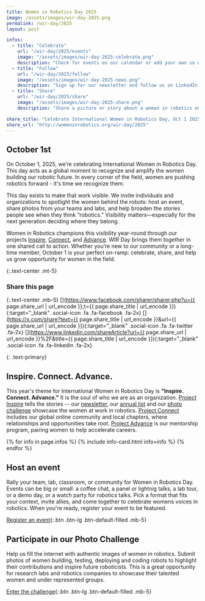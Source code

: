 ```yaml
---
title: Women in Robotics Day 2025
image: /assets/images/wir-day-2025.png
permalink: /wir-day/2025
layout: post

infos:
  - title: "Celebrate"
    url: "/wir-day/2025/events"
    image: "/assets/images/wir-day-2025-celebrate.png"
    description: "Check for events on our calendar or add your own so we can celebrate with you!"
  - title: "Follow"
    url: "/wir-day/2025/follow"
    image: "/assets/images/wir-day-2025-news.png"
    description: "Sign up for our newsletter and follow us on LinkedIn to get all of our news."
  - title: "Share"
    url: "/wir-day/2025/share"
    image: "/assets/images/wir-day-2025-share.png"
    description: "Share a picture or story about a woman in robotics on social media and tag it with #IntWirDay #WomenInRobotics"

share_title: "Celebrate International Women in Robotics Day, Oct 1 2025! #IntWirDay #WomenInRobotics"
share_url: "http://womeninrobotics.org/wir-day/2025"
---
```


## October 1st

On October 1, 2025, we’re celebrating International Women in Robotics Day.  This day acts as a global moment to recognize and amplify the women building our robotic future. In every corner of the field, women are pushing robotics forward - it's time we recognize them.

This day exists to make that work visible. We invite individuals and organizations to spotlight the women behind the robots: host an event, share photos from your teams and labs, and help broaden the stories people see when they think “robotics.” Visibility matters—especially for the next generation deciding where they belong.

Women in Robotics champions this visibility year-round through our projects [Inspire](/project-inspire), [Connect](/project-connect), and [Advance](/project-advance). WIR Day brings them together in one shared call to action. Whether you’re new to our community or a long-time member, October 1 is your perfect on-ramp: celebrate, share, and help us grow opportunity for women in the field.

{:.text-center .mt-5}
### Share this page

{:.text-center .mb-5}
[](https://www.facebook.com/sharer/sharer.php?u={{ page.share_url | url_encode }};t={{ page.share_title | url_encode }}){:target="_blank" .social-icon .fa .fa-facebook .fa-2x}
[](https://x.com/share?text={{ page.share_title | url_encode }}&url={{ page.share_url | url_encode }}){:target="_blank" .social-icon .fa .fa-twitter .fa-2x}
[](https://www.linkedin.com/shareArticle?url={{ page.share_url | url_encode }}%2F&title={{ page.share_title | url_encode }}){:target="_blank" .social-icon .fa .fa-linkedin .fa-2x}

{: .text-primary}
## Inspire. Connect. Advance.

This year's theme for International Women in Robotics Day is **"Inspire. Connect. Advance."** It is the soul of who we are as an organization.  [Project Inspire](/project-inspire) tells the stories -- our [newsletter](/newsletter), our [annual list](/annual-list) and our [photo challenge](/photo-challenge) showcase the women at work in robotics.  [Project Connect](/project-connect) includes our global online community and local chapters, where relationships and opportunities take root.  [Project Advance](/project-advance) is our mentorship program, pairing women to help accelerate careers.

<div class="row">
{% for info in page.infos %}
{% include info-card.html info=info %}
{% endfor %}
</div>

## Host an event

Rally your team, lab, classroom, or community for Women in Robotics Day.  Events can be big or small: a coffee chat, a panel or lightnig talks, a lab tour, or a demo day, or a watch party for robotics talks.  Pick a format that fits your context, invite allies, and come together to celebrate womens voices in robotics.  When you're ready, register your event to be featured.

[Register an event](/wir-day-event-registration){:.btn .btn-lg .btn-default-filled .mb-5}

## Participate in our Photo Challenge

Help us fill the internet with authentic images of women in robotics.  Submit photos of women building, testing, deploying and coding robots to highlight their contributions and inspire future roboticists. This is a great opportunity for research labs and robotics companies to showcase their talented women and under represented groups.

[Enter the challenge](/photo-challenge){:.btn .btn-lg .btn-default-filled .mb-5}

<!-- ## Donate

Show your support - and wear it proudly.  Make a donation to our nonprofit and receive the limited-edition International Women in Robotics Day 2025 T-shirt.  Your gift directly funds our mentoring program, local chapters, and community.  Thank you for helping us inspire, connect, and advance women in robotics!

{:.row}
![unisex](/assets/images/wir-day-2024-t-unisex.jpeg){:.col-md-6}
![womens](/assets/images/wir-day-2024-t-womens.jpeg){:.col-md-6}

[Shop](/store){:.btn .btn-lg .btn-default-filled .m-3}[Donate](/donate){:.btn .btn-lg .btn-default-filled .m-3} -->
